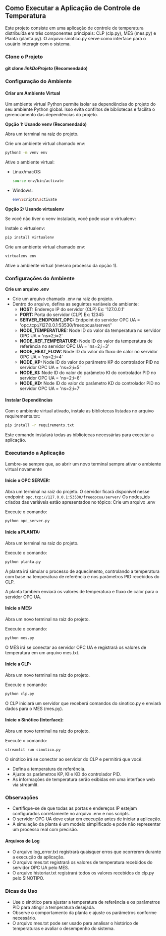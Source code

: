## Como Executar a Aplicação de Controle de Temperatura

Este projeto consiste em uma aplicação de controle de temperatura distribuída em três componentes principais: CLP (clp.py), MES (mes.py) e Planta (planta.py). O arquivo sinotico.py serve como interface para o usuário interagir com o sistema.


### Clone o Projeto

#### git clone _linkDoProjeto_ (Recomendado)

### Configuração do Ambiente

#### Criar um Ambiente Virtual

Um ambiente virtual Python permite isolar as dependências do projeto do seu ambiente Python global. Isso evita conflitos de bibliotecas e facilita o gerenciamento das dependências do projeto.

**Opção 1: Usando venv (Recomendado)**

Abra um terminal na raiz do projeto.

Crie um ambiente virtual chamado env:
```bash
python3 -m venv env
```

Ative o ambiente virtual:
- Linux/macOS:
  ```bash
  source env/bin/activate
  ```
- Windows:
  ```bash
  env\Scripts\activate
  ```

**Opção 2: Usando virtualenv**

Se você não tiver o venv instalado, você pode usar o virtualenv:

Instale o virtualenv:
```bash
pip install virtualenv
```

Crie um ambiente virtual chamado env:
```bash
virtualenv env
```

Ative o ambiente virtual (mesmo processo da opção 1).

### Configurações do Ambiente

**Crie um arquivo .env**

- Crie um arquivo chamado .env na raiz do projeto.
- Dentro do arquivo, defina as seguintes variáveis de ambiente:
    - **HOST:** Endereço IP do servidor (CLP) Ex: '127.0.0.1'
    - **PORT:** Porta do servidor (CLP) Ex: 12345
    - **SERVER_ENDPOINT_OPC:** Endpoint do servidor OPC UA = 'opc.tcp://127.0.0.1:53530/freeopcua/server/'
    - **NODE_TEMPERATURE:** Node ID do valor da temperatura no servidor OPC UA = 'ns=2;i=2'
    - **NODE_REF_TEMPERATURE:** Node ID do valor da temperatura de referência no servidor OPC UA = 'ns=2;i=3'
    - **NODE_HEAT_FLOW:** Node ID do valor do fluxo de calor no servidor OPC UA = 'ns=2;i=4'
    - **NODE_KP:** Node ID do valor do parâmetro KP do controlador PID no servidor OPC UA = 'ns=2;i=5'
    - **NODE_KI:** Node ID do valor do parâmetro KI do controlador PID no servidor OPC UA = 'ns=2;i=6'
    - **NODE_KD:** Node ID do valor do parâmetro KD do controlador PID no servidor OPC UA = 'ns=2;i=7'

#### Instalar Dependências

Com o ambiente virtual ativado, instale as bibliotecas listadas no arquivo requirements.txt:
```bash
pip install -r requirements.txt
```

Este comando instalará todas as bibliotecas necessárias para executar a aplicação.

### Executando a Aplicação

Lembre-se sempre que, ao abrir um novo terminal sempre ativar o ambiente virtual novamente

#### Inicie o OPC SERVER:

Abra um terminal na raiz do projeto.
O servidor ficará disponível nesse endpoint: `opc.tcp://127.0.0.1:53530/freeopcua/server/`
Os nodes_ids criados das variáveis estão apresentados no tópico: Crie um arquivo .env

Execute o comando:
```bash
python opc_server.py
```

#### Inicie a PLANTA:

Abra um terminal na raiz do projeto.

Execute o comando:
```bash
python planta.py
```

A planta irá simular o processo de aquecimento, controlando a temperatura com base na temperatura de referência e nos parâmetros PID recebidos do CLP.

A planta também enviará os valores de temperatura e fluxo de calor para o servidor OPC UA.

#### Inicie o MES:

Abra um novo terminal na raiz do projeto.

Execute o comando:
```bash
python mes.py
```

O MES irá se conectar ao servidor OPC UA e registrará os valores de temperatura em um arquivo mes.txt.

#### Inicie a CLP:

Abra um novo terminal na raiz do projeto.

Execute o comando:
```bash
python clp.py
```

O CLP iniciará um servidor que receberá comandos do sinotico.py e enviará dados para o MES (mes.py).



#### Inicie o Sinótico (Interface):

Abra um novo terminal na raiz do projeto.

Execute o comando:
```bash
streamlit run sinotico.py
```

O sinótico irá se conectar ao servidor do CLP e permitirá que você:
- Defina a temperatura de referência.
- Ajuste os parâmetros KP, KI e KD do controlador PID.
- As informações de temperatura serão exibidas em uma interface web via streamlit.


### Observações

- Certifique-se de que todas as portas e endereços IP estejam configurados corretamente no arquivo .env e nos scripts.
- O servidor OPC UA deve estar em execução antes de iniciar a aplicação.
- A simulação da planta é um modelo simplificado e pode não representar um processo real com precisão.

#### Arquivos de Log

- O arquivo log_error.txt registrará quaisquer erros que ocorrerem durante a execução da aplicação.
- O arquivo mes.txt registrará os valores de temperatura recebidos do servidor OPC UA pelo MES.
- O arquivo historiar.txt registrará todos os valores recebidos do clp.py pelo SINOTIPO.

### Dicas de Uso

- Use o sinótico para ajustar a temperatura de referência e os parâmetros PID para atingir a temperatura desejada.
- Observe o comportamento da planta e ajuste os parâmetros conforme necessário.
- O arquivo mes.txt pode ser usado para analisar o histórico de temperaturas e avaliar o desempenho do sistema.

